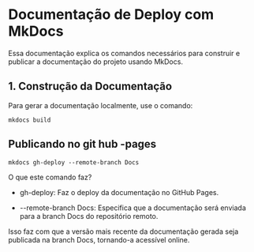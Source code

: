 # Documentação de Deploy com MkDocs

Essa documentação explica os comandos necessários para construir e publicar a documentação do projeto usando MkDocs.

## 1. Construção da Documentação

Para gerar a documentação localmente, use o comando:

```
mkdocs build
```

## Publicando no git hub -pages

```
mkdocs gh-deploy --remote-branch Docs
```

O que este comando faz?

- gh-deploy: Faz o deploy da documentação no GitHub Pages.

- --remote-branch Docs: Especifica que a documentação será enviada para a branch Docs do repositório remoto.

Isso faz com que a versão mais recente da documentação gerada seja publicada na branch Docs, tornando-a acessível online.
